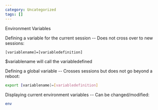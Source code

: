 ```yaml
---
category: Uncategorized
tags: []
---
```

Environment Variables

Defining a variable for the current session -- Does not cross over to new sessions:

~~~bash
[variablename]=[variabledefinition]
~~~

$variablename will call the variabledefined

Defining a global variable -- Crosses sessions but does not go beyond a reboot:

~~~bash
export [variablename]=[variabledefinition]
~~~

Displaying current environment variables -- Can be changed/modified:

~~~bash
env
~~~

